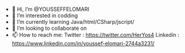 - 👋 Hi, I’m @YOUSSEFFELOMARI
- 👀 I’m interested in codding
- 🌱 I’m currently learning Java/html/CSharp/jscript/
- 💞️ I’m looking to collaborate on 
- 📫 How to reach me: 
  Twitter : https://twitter.com/HerYos4
  Linkedin : https://www.linkedin.com/in/youssef-elomari-2744a3231/
